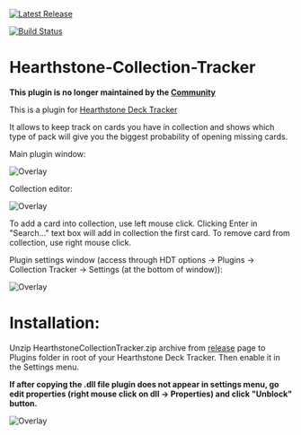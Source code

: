 [![Latest Release](https://img.shields.io/github/release-pre/batstyx/Hearthstone-Collection-Tracker.svg)](https://github.com/batstyx/Hearthstone-Collection-Tracker/releases/latest)

[![Build Status](https://ci.appveyor.com/api/projects/status/github/batstyx/Hearthstone-Collection-Tracker?svg=true)](https://ci.appveyor.com/project/batstyx/hearthstone-collection-tracker)

Hearthstone-Collection-Tracker
========================

**This plugin is no longer maintained by the [Community](https://github.com/HearthSim/Hearthstone-Collection-Tracker)**

This is a plugin for [Hearthstone Deck Tracker] 

It allows to keep track on cards you have in collection and shows which type of pack will give you the biggest probability of opening missing cards.

Main plugin window:

![Overlay](https://i.imgur.com/P6nuKbB.png "Main window")

Collection editor:

![Overlay](https://i.imgur.com/UcRm66E.png "Collection editor")

To add a card into collection, use left mouse click. Clicking Enter in "Search..." text box will add in collection the first card.
To remove card from collection, use right mouse click.

Plugin settings window (access through HDT options -> Plugins -> Collection Tracker -> Settings (at the bottom of window)):

![Overlay](https://i.imgur.com/8vlF28f.png "HCT Settings")

Installation:
=========
Unzip HearthstoneCollectionTracker.zip archive from [release] page to Plugins folder in root of your Hearthstone Deck Tracker.
Then enable it in the Settings menu.

**If after copying the .dll file plugin does not appear in settings menu, go edit properties (right mouse click on dll -> Properties) and click "Unblock" button.**

![Overlay](http://i.imgur.com/QZ7w5nV.png "Unblocking dll")


[Hearthstone Deck Tracker]:https://github.com/Epix37/Hearthstone-Deck-Tracker
[release]:https://github.com/HearthSim/Hearthstone-Collection-Tracker/releases/latest

